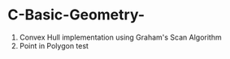 # C-Basic-Geometry-
1. Convex Hull implementation using Graham's Scan Algorithm
2. Point in Polygon test
